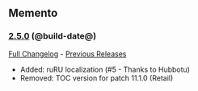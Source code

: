 ## Memento
### [2.5.0](https://github.com/diomsg-code/Memento/tree/2.5.0) (@build-date@)
[Full Changelog](https://github.com/diomsg-code/Memento/compare/2.4.2...2.5.0) - [Previous Releases](https://github.com/diomsg-code/Memento/releases)

- Added: ruRU localization (#5 - Thanks to Hubbotu)
- Removed: TOC version for patch 11.1.0 (Retail)

